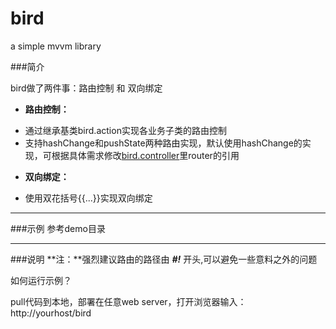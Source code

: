 bird
====

a simple mvvm library

###简介


bird做了两件事：路由控制 和 双向绑定


- **路由控制：** 
 * 通过继承基类bird.action实现各业务子类的路由控制
 * 支持hashChange和pushState两种路由实现，默认使用hashChange的实现，可根据具体需求修改<a href="js/lib/bird/mvvm/bird.controller.js" target="_blank">bird.controller</a>里router的引用

- **双向绑定：** 
 * 使用双花括号{{...}}实现双向绑定

----
###示例
  参考demo目录
  	
  	
----
###说明
**注：**强烈建议路由的路径由 **<i>#!</i>** 开头,可以避免一些意料之外的问题

如何运行示例？

pull代码到本地，部署在任意web server，打开浏览器输入：http://yourhost/bird
